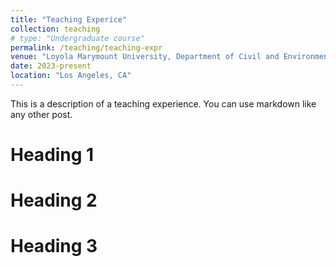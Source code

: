```yaml
---
title: "Teaching Experice"
collection: teaching
# type: "Undergraduate course"
permalink: /teaching/teaching-expr
venue: "Loyola Marymount University, Department of Civil and Environmental Engineering"
date: 2023-present
location: "Los Angeles, CA"
---
```


This is a description of a teaching experience. You can use markdown like any other post.

Heading 1
======

Heading 2
======

Heading 3
======
